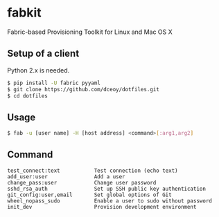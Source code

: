 fabkit
======

Fabric-based Provisioning Toolkit for Linux and Mac OS X

Setup of a client
-----------------

Python 2.x is needed.

```sh
$ pip install -U fabric pyyaml
$ git clone https://github.com/dceoy/dotfiles.git
$ cd dotfiles
```

Usage
-----

```sh
$ fab -u [user name] -H [host address] <command>[:arg1,arg2]
```

Command
-------

    test_connect:text           Test connection (echo text)
    add_user:user               Add a user
    change_pass:user            Change user password
    sshd_rsa_auth               Set up SSH public key authentication
    git_config:user,email       Set global options of Git
    wheel_nopass_sudo           Enable a user to sudo without password
    init_dev                    Provision development environment
